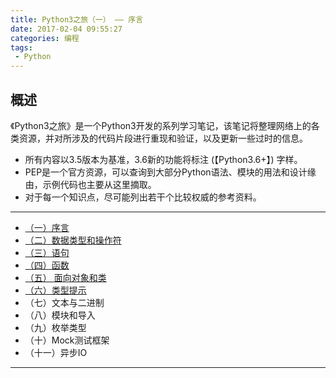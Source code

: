```yaml
---
title: Python3之旅（一） —— 序言
date: 2017-02-04 09:55:27
categories: 编程
tags:
 - Python
---
```


## 概述

《Python3之旅》是一个Python3开发的系列学习笔记，该笔记将整理网络上的各类资源，并对所涉及的代码片段进行重现和验证，以及更新一些过时的信息。

- 所有内容以3.5版本为基准，3.6新的功能将标注 (【Python3.6+】) 字样。
- PEP是一个官方资源，可以查询到大部分Python语法、模块的用法和设计缘由，示例代码也主要从这里摘取。
- 对于每一个知识点，尽可能列出若干个比较权威的参考资料。

<!-- more -->

---

- [（一）序言](/2017/02/04/the-tour-of-python3-1-catalog/)
- [（二）数据类型和操作符](/2017/02/25/the-tour-of-python3-2-data-type-operator/)
- [（三）语句](/2017/03/18/the-tour-of-python3-3-statement/)
- [（四）函数](/2017/04/08/the-tour-of-oython3-4-function/)
- [（五） 面向对象和类](/2017/04/29/the-tour-of-python3-5-class/)
- [（六）类型提示](/2017/05/20/the-tour-of-python3-6-type-hint/)
- （七）文本与二进制
- （八）模块和导入
- （九）枚举类型
- （十）Mock测试框架
- （十一）异步IO

---
